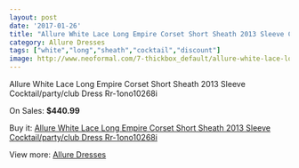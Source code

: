 ```yaml
---
layout: post
date: '2017-01-26'
title: "Allure White Lace Long Empire Corset Short Sheath 2013 Sleeve Cocktail/party/club Dress Rr-1ono10268i"
category: Allure Dresses
tags: ["white","long","sheath","cocktail","discount"]
image: http://www.neoformal.com/7-thickbox_default/allure-white-lace-long-empire-corset-short-sheath-2013-sleeve-cocktail-party-club-dress-rr-1ono10268i.jpg
---
```

Allure White Lace Long Empire Corset Short Sheath 2013 Sleeve Cocktail/party/club Dress Rr-1ono10268i

On Sales: **$440.99**
<a href="https://www.neoformal.com/en/allure-dresses/3-allure-white-lace-long-empire-corset-short-sheath-2013-sleeve-cocktail-party-club-dress-rr-1ono10268i.html"><amp-img layout="responsive" width="600" height="600" src="//www.neoformal.com/7-thickbox_default/allure-white-lace-long-empire-corset-short-sheath-2013-sleeve-cocktail-party-club-dress-rr-1ono10268i.jpg" alt="Allure White Lace Long Empire Corset Short Sheath 2013 Sleeve Cocktail/party/club Dress Rr-1ono10268i 0" /></a>
<a href="https://www.neoformal.com/en/allure-dresses/3-allure-white-lace-long-empire-corset-short-sheath-2013-sleeve-cocktail-party-club-dress-rr-1ono10268i.html"><amp-img layout="responsive" width="600" height="600" src="//www.neoformal.com/8-thickbox_default/allure-white-lace-long-empire-corset-short-sheath-2013-sleeve-cocktail-party-club-dress-rr-1ono10268i.jpg" alt="Allure White Lace Long Empire Corset Short Sheath 2013 Sleeve Cocktail/party/club Dress Rr-1ono10268i 1" /></a>

Buy it: [Allure White Lace Long Empire Corset Short Sheath 2013 Sleeve Cocktail/party/club Dress Rr-1ono10268i](https://www.neoformal.com/en/allure-dresses/3-allure-white-lace-long-empire-corset-short-sheath-2013-sleeve-cocktail-party-club-dress-rr-1ono10268i.html "Allure White Lace Long Empire Corset Short Sheath 2013 Sleeve Cocktail/party/club Dress Rr-1ono10268i")

View more: [Allure Dresses](https://www.neoformal.com/en/2-allure-dresses "Allure Dresses")